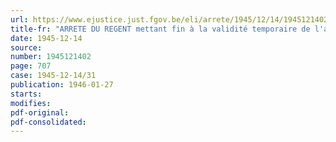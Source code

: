 ```yaml
---
url: https://www.ejustice.just.fgov.be/eli/arrete/1945/12/14/1945121402/justel
title-fr: "ARRETE DU REGENT mettant fin à la validité temporaire de l'arrêté du 28 janvier 1942 relatif au Prix triennal des Sciences médicales"
date: 1945-12-14
source:
number: 1945121402
page: 707
case: 1945-12-14/31
publication: 1946-01-27
starts:
modifies:
pdf-original:
pdf-consolidated:
---
```


